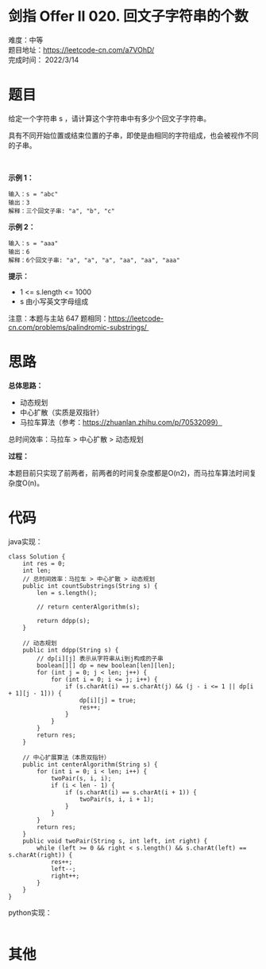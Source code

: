# 剑指 Offer II 020. 回文子字符串的个数
难度：中等   
题目地址：https://leetcode-cn.com/a7VOhD/   
完成时间：  2022/3/14   
# 题目
给定一个字符串 s ，请计算这个字符串中有多少个回文子字符串。

具有不同开始位置或结束位置的子串，即使是由相同的字符组成，也会被视作不同的子串。

 

**示例 1：**
```
输入：s = "abc"
输出：3
解释：三个回文子串: "a", "b", "c"
```
**示例 2：**
```
输入：s = "aaa"
输出：6
解释：6个回文子串: "a", "a", "a", "aa", "aa", "aaa"
```

**提示：**

+ 1 <= s.length <= 1000
+ s 由小写英文字母组成
 

注意：本题与主站 647 题相同：https://leetcode-cn.com/problems/palindromic-substrings/ 


# 思路

**总体思路：**

+ 动态规划
+ 中心扩散（实质是双指针）
+ 马拉车算法（参考：https://zhuanlan.zhihu.com/p/70532099）

总时间效率：马拉车 > 中心扩散 > 动态规划

**过程：**    

本题目前只实现了前两者，前两者的时间复杂度都是O(n2)，而马拉车算法时间复杂度O(n)。

# 代码  
java实现：   
```
class Solution {
    int res = 0;
    int len;
    // 总时间效率：马拉车 > 中心扩散 > 动态规划
    public int countSubstrings(String s) {
        len = s.length();
        
        // return centerAlgorithm(s);

        return ddpp(s);
    }

    // 动态规划
    public int ddpp(String s) {
        // dp[i][j] 表示从字符串从i到j构成的子串
        boolean[][] dp = new boolean[len][len];
        for (int j = 0; j < len; j++) {
            for (int i = 0; i <= j; i++) {
                if (s.charAt(i) == s.charAt(j) && (j - i <= 1 || dp[i + 1][j - 1])) {
                    dp[i][j] = true;
                    res++;
                }
            }
        }
        return res;
    }

    // 中心扩展算法（本质双指针）
    public int centerAlgorithm(String s) {
        for (int i = 0; i < len; i++) {
            twoPair(s, i, i);
            if (i < len - 1) {
                if (s.charAt(i) == s.charAt(i + 1)) {
                    twoPair(s, i, i + 1);
                }
            }
        }
        return res;
    }
    public void twoPair(String s, int left, int right) {
        while (left >= 0 && right < s.length() && s.charAt(left) == s.charAt(right)) {
            res++;
            left--;
            right++;
        }
    }
}
```
python实现：   
```

```
# 其他



